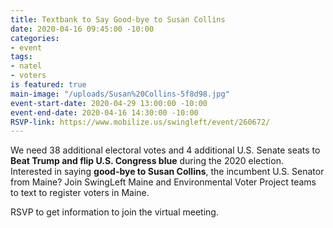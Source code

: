 ```yaml
---
title: Textbank to Say Good-bye to Susan Collins
date: 2020-04-16 09:45:00 -10:00
categories:
- event
tags:
- natel
- voters
is featured: true
main-image: "/uploads/Susan%20Collins-5f8d98.jpg"
event-start-date: 2020-04-29 13:00:00 -10:00
event-end-date: 2020-04-16 14:30:00 -10:00
RSVP-link: https://www.mobilize.us/swingleft/event/260672/
---
```


We need 38 additional electoral votes and 4 additional U.S. Senate seats to **Beat Trump and flip U.S. Congress blue** during the 2020 election.  Interested in saying **good-bye to Susan Collins**, the incumbent U.S. Senator from Maine?  Join SwingLeft Maine and Environmental Voter Project teams to text to register voters in Maine.  

RSVP to get information to join the virtual meeting.